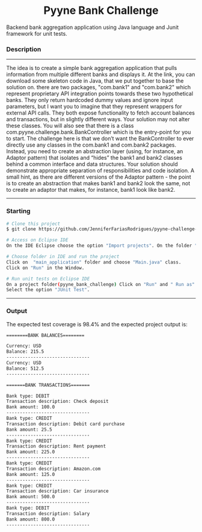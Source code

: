 
 <h1 align="center">Pyyne Bank Challenge</h1>
<p align="center">
</p>
Backend bank aggregation application using Java language and Junit framework for unit tests.


### Description 
---
 The idea is to create a simple bank aggregation application that pulls information from multiple different banks and displays it. At the link, you can download some skeleton code in Java, that we put together to base the solution on.
there are two packages, "com.bank1" and "com.bank2" which represent proprietary API integration points towards these two hypothetical banks. They only return hardcoded dummy values and ignore input parameters, but I want you to imagine that they represent wrappers for external API calls. They both expose functionality to fetch account balances and transactions, but in slightly different ways. Your solution may not alter these classes.
You will also see that there is a class com.pyyne.challenge.bank.BankController which is the entry-point for you to start.
The challenge here is that we don’t want the BankController to ever directly use any classes in the com.bank1 and com.bank2 packages. Instead, you need to create an abstraction layer (using, for instance, an Adaptor pattern) that isolates and “hides” the bank1 and bank2 classes behind a common interface and data structures. Your solution should demonstrate appropriate separation of responsibilities and code isolation. A small hint, as there are different versions of the Adaptor pattern - the point is to create an abstraction that makes bank1 and bank2 look the same, not to create an adaptor that makes, for instance, bank1 look like bank2.



---

### Starting
```bash
# Clone this project
$ git clone https://github.com/JenniferFariasRodrigues/pyyne-challenge-bank.git

# Access on Eclipse IDE
On the IDE Eclipse choose the option "Import projects". On the folder "General" choose "Existing Projects into workspace" and choose  pyyne-challenge-bank folder.

# Choose folder in IDE and run the project
Click on  "main_application" folder and choose "Main.java" class.
Click on "Run" in the Window.

# Run unit tests on Eclipse IDE
On a project folder(pyyne_bank_challenge) Click on "Run" and " Run as". 
Select the option "JUnit Test".

```

---
### Output
The expected test coverage is 98.4% and the expected project output is:
```bash
========BANK BALANCES========

Currency: USD
Balance: 215.5
-------------------------------
Currency: USD
Balance: 512.5
-------------------------------

=======BANK TRANSACTIONS=======

Bank type: DEBIT
Transaction description: Check deposit
Bank amount: 100.0
-------------------------------
Bank type: CREDIT
Transaction description: Debit card purchase
Bank amount: 25.5
-------------------------------
Bank type: CREDIT
Transaction description: Rent payment
Bank amount: 225.0
-------------------------------
Bank type: CREDIT
Transaction description: Amazon.com
Bank amount: 125.0
-------------------------------
Bank type: CREDIT
Transaction description: Car insurance
Bank amount: 500.0
-------------------------------
Bank type: DEBIT
Transaction description: Salary
Bank amount: 800.0
-------------------------------

```


